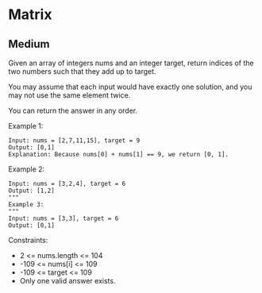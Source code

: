 # Matrix
## Medium

Given an array of integers nums and an integer target, return indices of the two numbers such that they add up to target.

You may assume that each input would have exactly one solution, and you may not use the same element twice.

You can return the answer in any order.

 

Example 1:
```
Input: nums = [2,7,11,15], target = 9
Output: [0,1]
Explanation: Because nums[0] + nums[1] == 9, we return [0, 1].
```

Example 2:
```
Input: nums = [3,2,4], target = 6
Output: [1,2]
"""
Example 3:
"""
Input: nums = [3,3], target = 6
Output: [0,1]
 ```

Constraints:

- 2 <= nums.length <= 104
- -109 <= nums[i] <= 109
- -109 <= target <= 109
- Only one valid answer exists.
